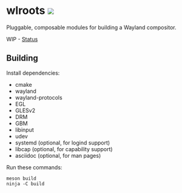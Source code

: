 # wlroots [![](https://api.travis-ci.org/SirCmpwn/wlroots.svg)](https://travis-ci.org/SirCmpwn/wlroots)

Pluggable, composable modules for building a Wayland compositor.

WIP - [Status](https://github.com/SirCmpwn/wlroots/issues/9)

## Building

Install dependencies:

* cmake
* wayland
* wayland-protocols
* EGL
* GLESv2
* DRM
* GBM
* libinput
* udev
* systemd (optional, for logind support)
* libcap (optional, for capability support)
* asciidoc (optional, for man pages)

Run these commands:

    meson build
    ninja -C build

